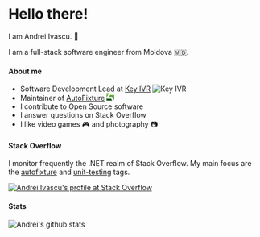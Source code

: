 # Hello there!

I am Andrei Ivascu. :wave:

I am a full-stack software engineer from Moldova :moldova:.

#### About me

- Software Development Lead at [Key IVR](https://keyivr.com) <img src="https://www.keyivr.com/wp-content/uploads/2017/07/Key-IVR-Logo.png" alt="Key IVR" height="15">
- Maintainer of [AutoFixture](https://github.com/AutoFixture/AutoFixture) <img src="https://github.com/AutoFixture/AutoFixture/blob/master/AutoFixtureLogo200x200.png?raw=true" height="15" />
- I contribute to Open Source software
- I answer questions on Stack Overflow
- I like video games :video_game: and photography :camera:

#### Stack Overflow

I monitor frequently the .NET realm of Stack Overflow. My main focus are the [autofixture](https://stackoverflow.com/questions/tagged/autofixture) and [unit-testing](https://stackoverflow.com/questions/tagged/unit-testing) tags.

<a href="https://stackoverflow.com/users/2542567/andrei-ivascu"><img src="https://stackoverflow.com/users/flair/2542567.png" width="208" height="58" alt="Andrei Ivascu's profile at Stack Overflow" title="Andrei Ivascu profile at Stack Overflow"></a>

#### Stats
![Andrei's github stats](https://github-readme-stats.vercel.app/api?username=aivascu&show_icons=true)

